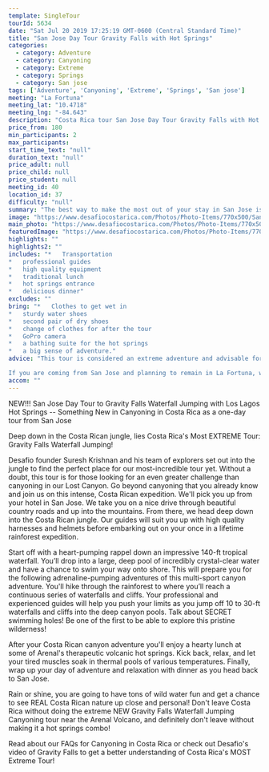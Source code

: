 ```yaml
---
template: SingleTour
tourId: 5634
date: "Sat Jul 20 2019 17:25:19 GMT-0600 (Central Standard Time)"
title: "San Jose Day Tour Gravity Falls with Hot Springs"
categories: 
  - category: Adventure
  - category: Canyoning
  - category: Extreme
  - category: Springs
  - category: San jose
tags: ['Adventure', 'Canyoning', 'Extreme', 'Springs', 'San jose']
meeting: "La Fortuna"
meeting_lat: "10.4718"
meeting_lng: "-84.643"
description: "Costa Rica tour San Jose Day Tour Gravity Falls with Hot Springs, id 5634"
price_from: 180
min_participants: 2
max_participants: 
start_time_text: "null"
duration_text: "null"
price_adult: null
price_child: null
price_student: null
meeting_id: 40
location_id: 37
difficulty: "null"
summary: "The best way to make the most out of your stay in San Jose is to come for a San Jose Day Tour to the Gravity Falls Waterfall Jumping EXTREME tour near the Arenal Volcano. This is an easy and exciting way to spend the day close to San Jose where you can experience the best in adventure and see Costa Rica's impressive and lush countryside."
image: "https://www.desafiocostarica.com/Photos/Photo-Items/770x500/San-Jose-Day-Tour-Gravity-Falls-Waterfall-Jumping-with-Hot-Springs-1484150346.jpg"
main_photo: "https://www.desafiocostarica.com/Photos/Photo-Items/770x500/San-Jose-Day-Tour-Gravity-Falls-Waterfall-Jumping-with-Hot-Springs-1484150346.jpg"
featuredImage: "https://www.desafiocostarica.com/Photos/Photo-Items/770x500/San-Jose-Day-Tour-Gravity-Falls-Waterfall-Jumping-with-Hot-Springs-1484150346.jpg"
highlights: ""
highlights2: ""
includes: "*   Transportation
*   professional guides
*   high quality equipment
*   traditional lunch
*   hot springs entrance
*   delicious dinner"
excludes: ""
bring: "*   Clothes to get wet in
*   sturdy water shoes
*   second pair of dry shoes
*   change of clothes for after the tour
*   GoPro camera
*   a bathing suite for the hot springs
*   a big sense of adventure."
advice: "This tour is considered an extreme adventure and advisable for those who are athletic and physically fit. No experience necessary. There are different jump heights throughout the tour and paths in case you decide to skip a jump - but the idea is to push yourself to your limits on this Costa Rica extreme tour Gravity Falls!Have a look at our Adventure Waiver if you have questions about our Costa Rica adventure tour policies.

If you are coming from San Jose and planning to remain in La Fortuna, we can arrange this special expedition as a Desafio Adventure Connection where your journey is the adventure -- start in San Jose and stay in Arenal! Be sure to ask one of our Adventure Specialists to help you with your reservations.For reasons beyond our control (climate, river levels, etc.), we may change to a more-suitable tour with an equal or similar adventure-appeal or offer other tour options so you don't miss out on a fun day in Costa Rica. We reserve the right to cancel a trip due to unfavorable conditions & will only run a tour according to our policies. Full refund is given if (on rare occasion) no tour is run. This adventure involves some inherent risk and physical exertion, so you must be in good physical conditions!"
accom: ""
---
```

NEW!!! San Jose Day Tour to Gravity Falls Waterfall Jumping with Los Lagos Hot Springs -- Something New in Canyoning in Costa Rica as a one-day tour from San Jose

Deep down in the Costa Rican jungle, lies Costa Rica's Most EXTREME Tour: Gravity Falls Waterfall Jumping!

Desafio founder Suresh Krishnan and his team of explorers set out into the jungle to find the perfect place for our most-incredible tour yet. Without a doubt, this tour is for those looking for an even greater challenge than canyoning in our Lost Canyon. Go beyond canyoning that you already know and join us on this intense, Costa Rican expedition. We'll pick you up from your hotel in San Jose. We take you on a nice drive through beautiful country roads and up into the mountains. From there, we head deep down into the Costa Rican jungle. Our guides will suit you up with high quality harnesses and helmets before embarking out on your once in a lifetime rainforest expedition.

Start off with a heart-pumping rappel down an impressive 140-ft tropical waterfall. You’ll drop into a large, deep pool of incredibly crystal-clear water and have a chance to swim your way onto shore. This will prepare you for the following adrenaline-pumping adventures of this multi-sport canyon adventure. You'll hike through the rainforest to where you’ll reach a continuous series of waterfalls and cliffs. Your professional and experienced guides will help you push your limits as you jump off 10 to 30-ft waterfalls and cliffs into the deep canyon pools. Talk about SECRET swimming holes! Be one of the first to be able to explore this pristine wilderness!

After your Costa Rican canyon adventure you'll enjoy a hearty lunch at some of Arenal's therapeutic volcanic hot springs. Kick back, relax, and let your tired muscles soak in thermal pools of various temperatures. Finally, wrap up your day of adventure and relaxation with dinner as you head back to San Jose.

Rain or shine, you are going to have tons of wild water fun and get a chance to see REAL Costa Rican nature up close and personal! Don't leave Costa Rica without doing the extreme NEW Gravity Falls Waterfall Jumping Canyoning tour near the Arenal Volcano, and definitely don't leave without making it a hot springs combo!

Read about our FAQs for Canyoning in Costa Rica or check out Desafio's video of Gravity Falls to get a better understanding of Costa Rica's MOST Extreme Tour!